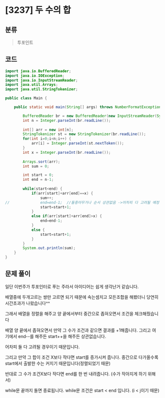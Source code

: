 # [3237] 두 수의 합

## 분류
> 투포인트

## 코드
```java
import java.io.BufferedReader;
import java.io.IOException;
import java.io.InputStreamReader;
import java.util.Arrays;
import java.util.StringTokenizer;

public class Main {

	public static void main(String[] args) throws NumberFormatException, IOException {

		BufferedReader br = new BufferedReader(new InputStreamReader(System.in));
		int n = Integer.parseInt(br.readLine());
		
		int[] arr = new int[n];
		StringTokenizer st = new StringTokenizer(br.readLine());
		for(int i=0;i<n;i++) {
			arr[i] = Integer.parseInt(st.nextToken());
		}
		int x = Integer.parseInt(br.readLine());
		
		Arrays.sort(arr);
		int sum = 0;

		int start = 0;
		int end = n-1;
		
		while(start<end) {
			if(arr[start]+arr[end]==x) {
				sum++;
//				end=end-1;	//둘중아무거나 순서 상관없음 ->어차피 다 고려될 예정
				start=start+1;
			}
			else if(arr[start]+arr[end]>x) {
				end=end-1;
			}
			else {
				start=start+1;
			}
		}
		System.out.println(sum);
	}
}
```

## 문제 풀이
일단 이번주가 투포인터로 푸는 주라서 아이디어는 쉽게 생각난거 같습니다.

배열중에 두개고르는 쌍만 고르면 되기 때문에 속는셈치고 모든조합을 해봤더니 당연히 시간초과가 나왔습니다^^

그래서 배열을 정렬을 해주고 양 끝에서부터 중간으로 좁혀오면서 조건을 체크해줬습니다

배열 양 끝에서 좁혀오면서 만약 그 수가 조건과 같으면 결과를 +1해줍니다. 그리고 여기에서 end--를 해주든 start++을 해주든 상관없습니다.

어차피 둘 다 고려될 경우이기 때문입니다.

그리고 만약 그 합이 조건 X보다 작다면 start를 증가시켜 줍니다. 중간으로 다가올수록 start에서 출발한 수는 커지기 때문입니다(정렬되었기 때문)

반대로 그 수가 조건X보다 작다면 end를 한 번 내려줍니다. (수가 작아지게 하기 위해서)

while문 끝까지 돌면 종료됩니다. while문 조건은 start < end 입니다. (i < j이기 때문) 